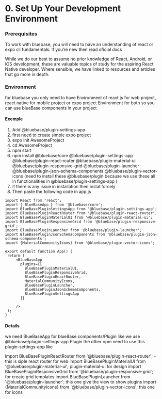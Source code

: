 

# 0. Set Up Your Development Environment

### Prerequisites

To work with bluebase, you will need to have an understanding of react or expo cli fundamentals. If you’re new then read oficial  docs 

While we do our best to assume no prior knowledge of React, Android, or iOS development, these are valuable topics of study for the aspiring React Native developer. Where sensible, we have linked to resources and articles that go more in depth.


### Environment

for bluebase you only need to have Environment of react js for web project, react native for mobile project or expo project Environment for both so you can use blueBase components in your project

#### Exemple

1. Add @bluebase/plugin-settings-app 
2. first need to create simple expo project
3. expo init AwesomeProject
4. cd AwesomeProject
5. npm start
6. npm install @bluebase/core @bluebase/plugin-settings-app @bluebase/plugin-react-router @bluebase/plugin-material-ui @bluebase/plugin-responsive-grid @bluebase/plugin-launcher @bluebase/plugin-json-schema-components @bluebase/plugin-vector-icons
(need to install these @bluebase/plugin because we use these all in functionalities in  @bluebase/plugin-settings-app  )
7. if there is any issue in installation then instal forcely
8. Then paste the following code in app.js 

```text
import React from 'react';
import { BlueBaseApp } from '@bluebase/core';
import BlueBasePluginSettingsApp from '@bluebase/plugin-settings-app';
import BlueBasePluginReactRouter from '@bluebase/plugin-react-router';
import BlueBasePluginMaterialUI from '@bluebase/plugin-material-ui';
import BlueBasePluginResponsiveGrid from '@bluebase/plugin-responsive-grid';
import BlueBasePluginLauncher from '@bluebase/plugin-launcher';
import BlueBasePluginJsonSchemaComponents from '@bluebase/plugin-json-schema-components';
import {MaterialCommunityIcons} from '@bluebase/plugin-vector-icons';

export default function App() {
 return (
     <BlueBaseApp
       plugins={[
         BlueBasePluginMaterialUI,
         BlueBasePluginResponsiveGrid,
         BlueBasePluginReactRouter,
         MaterialCommunityIcons,
         BlueBasePluginLauncher,
         BlueBasePluginJsonSchemaComponents,
         BlueBasePluginSettingsApp
       ]}

     />
 );
}

```

#### Details 
we need BlueBaseApp for blueBase components/Plugin like we use @bluebase/plugin-settings-app Plugin the other npm need to use this plugin-settings-app
like


import BlueBasePluginReactRouter from '@bluebase/plugin-react-router';
-this is siple react router for web
import BlueBasePluginMaterialUI from '@bluebase/plugin-material-ui';
plugin-material-ui for design
import BlueBasePluginResponsiveGrid from '@bluebase/plugin-responsive-grid';
for create grid templates
import BlueBasePluginLauncher from '@bluebase/plugin-launcher';
this one give the view to show plugins
import {MaterialCommunityIcons} from '@bluebase/plugin-vector-icons';
this one for icons



